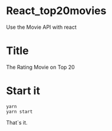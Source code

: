 # React_top20movies
Use the Movie API with react

# Title
The Rating Movie on Top 20

# Start it
```
yarn
yarn start
```
That`s it.